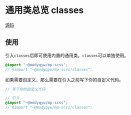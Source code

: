 # 通用类总览 classes

[源码](https://github.com/ModyQyW/mp-scss/blob/main/classes)

## 使用

引入`classes`后即可使用内置的通用类。`classes`可以单独使用。

```scss
@import "~@modyqyw/mp-scss";
// @import "~@modyqyw/mp-scss/classes";
```

如果需要自定义，那么需要在引入之前写下你的自定义代码。

```scss
// 写下你的自定义代码

// 引入
@import "~@modyqyw/mp-scss";
// @import "~@modyqyw/mp-scss/classes";
```
